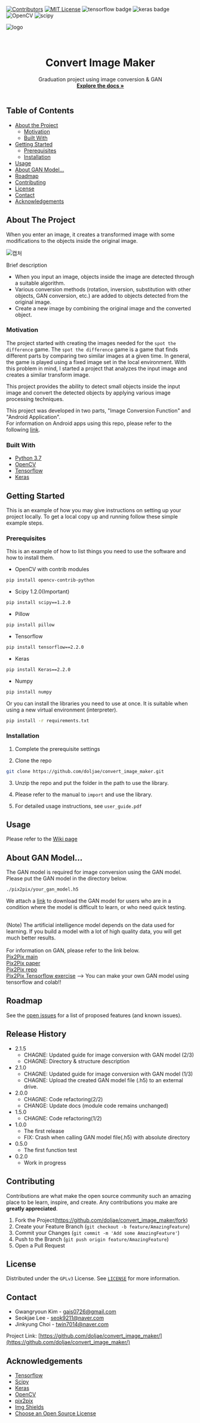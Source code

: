 
<!--
*** Thanks for checking out this README Template. If you have a suggestion that would
*** make this better, please fork the repo and create a pull request or simply open
*** an issue with the tag "enhancement".
*** Thanks again! Now go create something AMAZING! :D
-->


<!-- PROJECT SHIELDS -->
<!--
*** I'm using markdown "reference style" links for readability.
*** Reference links are enclosed in brackets [ ] instead of parentheses ( ).
*** See the bottom of this document for the declaration of the reference variables
*** for contributors-url, forks-url, etc. This is an optional, concise syntax you may use.
*** https://www.markdownguide.org/basic-syntax/#reference-style-links
-->

[![Contributors][contributors-shield]][contributors-url]
[![MIT License][license-shield]][license-url]
![tensorflow badge](https://img.shields.io/badge/tensorflow-2.2.0-blue)
![keras badge](https://img.shields.io/badge/keras-2.4.0-blue)
![OpenCV](https://img.shields.io/badge/OpenCV-1.2.0-brightgreen)
![scipy](https://img.shields.io/badge/scipy-1.2.0-brightgreen)


![logo](https://user-images.githubusercontent.com/37795866/85819895-0b4dda00-b7b0-11ea-8ffb-9cd137476258.png)
<!-- PROJECT LOGO -->
<br />
<p align="center">
<!--   <a href="https://github.com/othneildrew/Best-README-Template">
    <img src="images/logo.png" alt="Logo" width="80" height="80"> -->
  </a>
  <h1 align="center">Convert Image Maker</h1>

  <p align="center">
    Graduation project using image conversion & GAN
    <br />
    <a href="https://github.com/doljae/convert_image_maker"><strong>Explore the docs »</strong></a>
    <br />
    <br />
<!--     <a href="https://github.com/othneildrew/Best-README-Template">View Demo</a>
    ·
    <a href="https://github.com/othneildrew/Best-README-Template/issues">Report Bug</a>
    ·
    <a href="https://github.com/othneildrew/Best-README-Template/issues">Request Feature</a> -->
  </p>
</p>



<!-- TABLE OF CONTENTS -->
## Table of Contents

* [About the Project](#about-the-project)
  * [Motivation](#motivation)
  * [Built With](#built-with)
* [Getting Started](#getting-started)
  * [Prerequisites](#prerequisites)
  * [Installation](#installation)
* [Usage](#usage)
* [About GAN Model...](#About-GAN-Model)
* [Roadmap](#roadmap)
* [Contributing](#contributing)
* [License](#license)
* [Contact](#contact)
* [Acknowledgements](#acknowledgements)



<!-- ABOUT THE PROJECT -->
## About The Project
When you enter an image, it creates a transformed image with some modifications to the objects inside the original image.<br>

![캡처](https://user-images.githubusercontent.com/37795866/85731582-9938af00-b735-11ea-8d78-994b6ef147bd.JPG)

Brief description
* When you input an image, objects inside the image are detected through a suitable algorithm.
* Various conversion methods (rotation, inversion, substitution with other objects, GAN conversion, etc.) are added to objects detected from the original image.
* Create a new image by combining the original image and the converted object.

### Motivation
The project started with creating the images needed for the `spot the difference` game. The `spot the difference` game is a game that finds different parts by comparing two similar images at a given time. In general, the game is played using a fixed image set in the local environment. With this problem in mind, I started a project that analyzes the input image and creates a similar transform image.

This project provides the ability to detect small objects inside the input image and convert the detected objects by applying various image processing techniques.

This project was developed in two parts, "Image Conversion Function" and "Android Application".<br>
For information on Android apps using this repo, please refer to the following [link](https://github.com/doljae/spot_the_difference).


### Built With

* [Python 3.7](https://www.python.org/)
* [OpenCV](https://opencv.org/)
* [Tensorflow](https://www.tensorflow.org/?hl=ko)
* [Keras](https://keras.io/)


<!-- GETTING STARTED -->
## Getting Started

This is an example of how you may give instructions on setting up your project locally.
To get a local copy up and running follow these simple example steps.

### Prerequisites

This is an example of how to list things you need to use the software and how to install them.
* OpenCV with contrib modules
```sh
pip install opencv-contrib-python
```
* Scipy 1.2.0(Important)
```sh
pip install scipy==1.2.0
```
* Pillow
```sh
pip install pillow
```
* Tensorflow
```sh
pip install tensorflow==2.2.0
```
* Keras
```sh
pip install Keras==2.2.0
```
* Numpy
```sh
pip install numpy
```
Or you can install the libraries you need to use at once. It is suitable when using a new virtual environment (interpreter).
```sh
pip install -r requirements.txt
```

### Installation

1. Complete the prerequisite settings

2. Clone the repo
```sh
git clone https://github.com/doljae/convert_image_maker.git
```
3. Unzip the repo and put the folder in the path to use the library.

4. Please refer to the manual to `import` and use the library.

5. For detailed usage instructions, see `user_guide.pdf`

<!-- USAGE EXAMPLES -->
## Usage
Please refer to the [Wiki page](https://github.com/doljae/convert_image_maker/wiki)

## About GAN Model...
The GAN model is required for image conversion using the GAN model. Please put the GAN model in the directory below.
```sh
./pix2pix/your_gan_model.h5
```
We attach a [link](https://drive.google.com/file/d/1Qhoa712WZGNe0QfIPoHS5sAfJBD1PQqd/view?usp=sharing) to download the GAN model for users who are in a condition where the model is difficult to learn, or who need quick testing.<br><br>

(Note) The artificial intelligence model depends on the data used for learning.
If you build a model with a lot of high quality data, you will get much better results.<br><br>
For information on GAN, please refer to the link below.
<br>
[Pix2Pix main](https://phillipi.github.io/pix2pix/)<br>
[Pix2Pix paper](https://arxiv.org/abs/1611.07004)<br>
[Pix2Pix repo](https://github.com/phillipi/pix2pix)<br>
[Pix2Pix Tensorflow exercise](https://www.tensorflow.org/tutorials/generative/pix2pix) --> You can make your own GAN model using tensorflow and colab!!






<!-- ROADMAP -->
## Roadmap

See the [open issues](https://github.com/doljae/convert_image_maker/issues) for a list of proposed features (and known issues).




## Release History
* 2.1.5
    * CHAGNE: Updated guide for image conversion with GAN model (2/3)
    * CHAGNE: Directory & structure description
* 2.1.0
    * CHAGNE: Updated guide for image conversion with GAN model (1/3)
    * CHAGNE: Upload the created GAN model file (.h5) to an external drive.
* 2.0.0
    * CHAGNE: Code refactoring(2/2)
    * CHANGE: Update docs (module code remains unchanged)
* 1.5.0
    * CHAGNE: Code refactoring(1/2)
* 1.0.0
    * The first release
    * FIX: Crash when calling GAN model file(.h5) with absolute directory
* 0.5.0
    * The first function test
* 0.2.0
    * Work in progress


<!-- CONTRIBUTING -->
## Contributing

Contributions are what make the open source community such an amazing place to be learn, inspire, and create. Any contributions you make are **greatly appreciated**.

1. Fork the Project(<https://github.com/doljae/convert_image_maker/fork>)
2. Create your Feature Branch (`git checkout -b feature/AmazingFeature`)
3. Commit your Changes (`git commit -m 'Add some AmazingFeature'`)
4. Push to the Branch (`git push origin feature/AmazingFeature`)
5. Open a Pull Request



<!-- LICENSE -->
## License

Distributed under the `GPLv3` License. See [`LICENSE`](https://github.com/doljae/convert_image_maker/blob/master/LICENSE.md) for more information.



<!-- CONTACT -->
## Contact
* Gwangryoun Kim - gais0726@gmail.com
* Seokjae Lee - seok9211@naver.com
* Jinkyung Choi - twin7014@naver.com


Project Link: [https://github.com/doljae/convert_image_maker/](https://github.com/doljae/convert_image_maker/)



<!-- ACKNOWLEDGEMENTS -->
## Acknowledgements
* [Tensorflow](https://github.com/tensorflow/tensorflow)
* [Scipy](https://github.com/scipy/scipy)
* [Keras](https://github.com/keras-team/keras)
* [OpenCV](https://github.com/opencv/opencv)
* [pix2pix](https://github.com/phillipi/pix2pix)
* [Img Shields](https://shields.io)
* [Choose an Open Source License](https://choosealicense.com)





<!-- MARKDOWN LINKS & IMAGES -->
<!-- https://www.markdownguide.org/basic-syntax/#reference-style-links -->
[contributors-shield]: https://img.shields.io/github/contributors/othneildrew/Best-README-Template.svg?style=flat-square
[contributors-url]: https://github.com/othneildrew/Best-README-Template/graphs/contributors
[forks-shield]: https://img.shields.io/github/forks/othneildrew/Best-README-Template.svg?style=flat-square
[forks-url]: https://github.com/othneildrew/Best-README-Template/network/members
[stars-shield]: https://img.shields.io/github/stars/othneildrew/Best-README-Template.svg?style=flat-square
[stars-url]: https://github.com/othneildrew/Best-README-Template/stargazers
[issues-shield]: https://img.shields.io/github/issues/othneildrew/Best-README-Template.svg?style=flat-square
[issues-url]: https://github.com/othneildrew/Best-README-Template/issues
[license-shield]: https://img.shields.io/github/license/othneildrew/Best-README-Template.svg?style=flat-square
[license-url]: https://github.com/othneildrew/Best-README-Template/blob/master/LICENSE.txt
[linkedin-shield]: https://img.shields.io/badge/-LinkedIn-black.svg?style=flat-square&logo=linkedin&colorB=555
[linkedin-url]: https://linkedin.com/in/othneildrew
[product-screenshot]: images/screenshot.png
